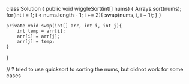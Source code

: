 class Solution {
    public void wiggleSort(int[] nums) {
        Arrays.sort(nums);
        for(int i = 1; i < nums.length - 1; i += 2){
            swap(nums, i, i + 1);
        }
    }

    private void swap(int[] arr, int i, int j){
        int temp = arr[i];
        arr[i] = arr[j];
        arr[j] = temp;
    }
}

// ? tried to use quicksort to sorting the nums, but didnot work for some cases